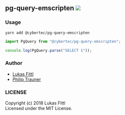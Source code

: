 ## pg-query-emscripten [![](https://img.shields.io/npm/v/pg-query-emscripten.svg)](https://www.npmjs.com/package/@cybertec/pg-query-emscripten)

### Usage

```
yarn add @cybertec/pg-query-emscripten
```

```javascript
import PgQuery from "@cybertec/pg-query-emscripten";

console.log(PgQuery.parse("SELECT 1"));
```

### Author

- [Lukas Fittl](https://github.com/lfittl)
- [Philip Trauner](https://github.com/PhilipTrauner)

### LICENSE

Copyright (c) 2018 Lukas Fittl<br>
Licensed under the MIT License.
